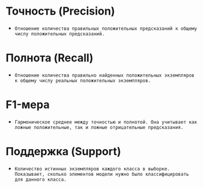 # Точность (Precision)
- ```Отношение количества правильных положительных предсказаний к общему числу положительных предсказаний.```
# Полнота (Recall)
- ```Отношение количества правильно найденных положительных экземпляров к общему числу реальных положительных экземпляров.```
# F1-мера
- ```Гармоническое среднее между точностью и полнотой. Она учитывает как ложные положительные, так и ложные отрицательные предсказания.```
# Поддержка (Support)
- ```Количество истинных экземпляров каждого класса в выборке. Показывает, сколько элементов модели нужно было классифицировать для данного класса.```
